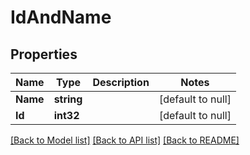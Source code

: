 # IdAndName

## Properties
Name | Type | Description | Notes
------------ | ------------- | ------------- | -------------
**Name** | **string** |  | [default to null]
**Id** | **int32** |  | [default to null]

[[Back to Model list]](../README.md#documentation-for-models) [[Back to API list]](../README.md#documentation-for-api-endpoints) [[Back to README]](../README.md)


